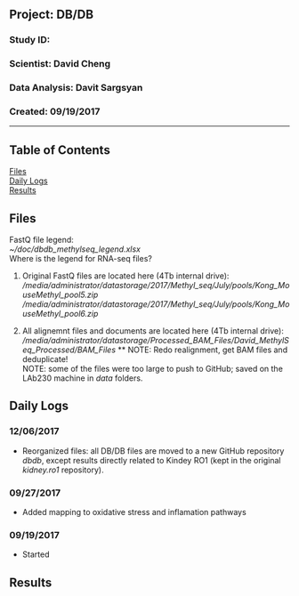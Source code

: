 ##  Project: DB/DB
### Study ID: 
### Scientist: David Cheng
### Data Analysis: Davit Sargsyan 
### Created: 09/19/2017 

---    

## Table of Contents
[Files](#files)  
[Daily Logs](#logs)   
[Results](#results)  

## Files<a name="files"></a>
FastQ file legend:    
*~/doc/dbdb_methylseq_legend.xlsx*     
Where is the legend for RNA-seq files?

1. Original FastQ files are located here (4Tb internal drive):    
*/media/administrator/datastorage/2017/Methyl_seq/July/pools/Kong_MouseMethyl_pool5.zip*   
*/media/administrator/datastorage/2017/Methyl_seq/July/pools/Kong_MouseMethyl_pool6.zip*   
   
2. All alignemnt files and documents are located here (4Tb internal drive):    
*/media/administrator/datastorage/Processed_BAM_Files/David_MethylSeq_Processed/BAM_Files*
**
NOTE: Redo realignment, get BAM files and deduplicate!   
NOTE: some of the files were too large to push to GitHub; saved on the LAb230 machine in *data* folders.

## Daily Logs<a name="logs"></a>
### 12/06/2017
* Reorganized files: all DB/DB files are moved to a new GitHub repository *dbdb*, except results directly related to Kindey RO1 (kept in the original *kidney.ro1* repository).

### 09/27/2017
* Added mapping to oxidative stress and inflamation pathways

### 09/19/2017
* Started

## Results<a name="results"></a>